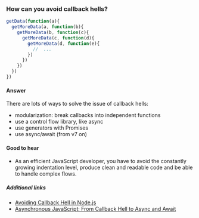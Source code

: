 ### How can you avoid callback hells?

```js
getData(function(a){  
  getMoreData(a, function(b){
    getMoreData(b, function(c){ 
      getMoreData(c, function(d){ 
        getMoreData(d, function(e){ 
          //  ...
        })
      })
    })
  })
})
```

#### Answer

There are lots of ways to solve the issue of callback hells:

* modularization: break callbacks into independent functions
* use a control flow library, like async
* use generators with Promises
* use async/await (from v7 on)

#### Good to hear

* As an efficient JavaScript developer, you have to avoid the constantly growing indentation level, produce clean and readable code and be able to handle complex flows.

##### Additional links

* [Avoiding Callback Hell in Node.js](http://stackabuse.com/avoiding-callback-hell-in-node-js/)
* [Asynchronous JavaScript: From Callback Hell to Async and Await](https://blog.hellojs.org/asynchronous-javascript-from-callback-hell-to-async-and-await-9b9ceb63c8e8)

<!-- tags: (node,javascript) -->

<!-- expertise: (2) -->
